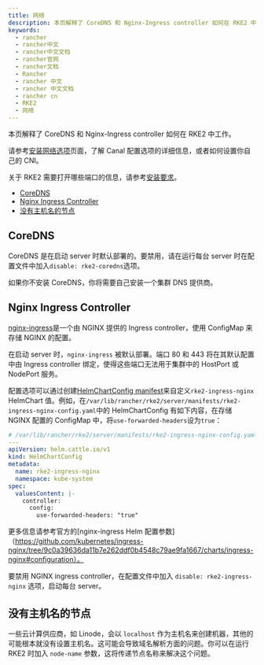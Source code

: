 ```yaml
---
title: 网络
description: 本页解释了 CoreDNS 和 Nginx-Ingress controller 如何在 RKE2 中工作。
keywords:
  - rancher
  - rancher中文
  - rancher中文文档
  - rancher官网
  - rancher文档
  - Rancher
  - rancher 中文
  - rancher 中文文档
  - rancher cn
  - RKE2
  - 网络
---
```



本页解释了 CoreDNS 和 Nginx-Ingress controller 如何在 RKE2 中工作。

请参考[安装网络选项](/docs/rke2/install/network_options/_index)页面，了解 Canal 配置选项的详细信息，或者如何设置你自己的 CNI。

关于 RKE2 需要打开哪些端口的信息，请参考[安装要求](/docs/rke2/install/requirements/_index)。

- [CoreDNS](#coredns)
- [Nginx Ingress Controller](#nginx-ingress-controller)
- [没有主机名的节点](#没有主机名的节点)

## CoreDNS

CoreDNS 是在启动 server 时默认部署的。要禁用，请在运行每台 server 时在配置文件中加入`disable: rke2-coredns`选项。

如果你不安装 CoreDNS，你将需要自己安装一个集群 DNS 提供商。

## Nginx Ingress Controller

[nginx-ingress](https://github.com/kubernetes/ingress-nginx)是一个由 NGINX 提供的 Ingress controller，使用 ConfigMap 来存储 NGINX 的配置。

在启动 server 时，`nginx-ingress` 被默认部署。端口 80 和 443 将在其默认配置中由 Ingress controller 绑定，使得这些端口无法用于集群中的 HostPort 或 NodePort 服务。

配置选项可以通过创建[HelmChartConfig manifest](/docs/rke2/helm/_index#使用-helmchartconfig-自定义打包的组件)来自定义`rke2-ingress-nginx` HelmChart 值。例如，在`/var/lib/rancher/rke2/server/manifests/rke2-ingress-nginx-config.yaml`中的 HelmChartConfig 有如下内容，在存储 NGINX 配置的 ConfigMap 中，将`use-forwarded-headers`设为`true`：

```yaml
# /var/lib/rancher/rke2/server/manifests/rke2-ingress-nginx-config.yaml
---
apiVersion: helm.cattle.io/v1
kind: HelmChartConfig
metadata:
  name: rke2-ingress-nginx
  namespace: kube-system
spec:
  valuesContent: |-
    controller:
      config:
        use-forwarded-headers: "true"
```

更多信息请参考官方的[nginx-ingress Helm 配置参数]（https://github.com/kubernetes/ingress-nginx/tree/9c0a39636da11b7e262ddf0b4548c79ae9fa1667/charts/ingress-nginx#configuration）。

要禁用 NGINX ingress controller，在配置文件中加入 `disable: rke2-ingress-nginx` 选项，启动每台 server。

## 没有主机名的节点

一些云计算供应商，如 Linode，会以 `localhost` 作为主机名来创建机器，其他的可能根本就没有设置主机名。这可能会导致域名解析方面的问题。你可以在运行 RKE2 时加入 `node-name` 参数，这将传递节点名称来解决这个问题。
